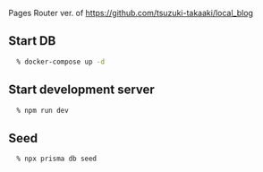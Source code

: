 Pages Router ver. of https://github.com/tsuzuki-takaaki/local_blog

## Start DB
```sh
  % docker-compose up -d
```

## Start development server
```sh
  % npm run dev
```

## Seed
```sh
  % npx prisma db seed
```
